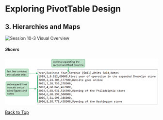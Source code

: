 # Exploring PivotTable Design
[](#top)
## 3. Hierarchies and Maps

![Session 10-3 Visual Overview](../images/modules/M09/Session%2010-3.png)  

##### Slicers
![Figure 10-1 Slicers](../images/modules/M10/Figure%2010-1.png)

[Back to Top](#top)
